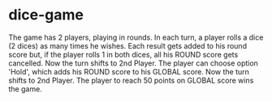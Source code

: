 # dice-game
The game has 2 players, playing in rounds. In each turn, a player rolls a dice (2 dices) as many times he wishes. Each result gets added to his round score but, if the player rolls 1 in both dices, all his ROUND score gets cancelled. Now the turn shifts to 2nd Player. The player can choose option 'Hold', which adds his ROUND score to his GLOBAL score. Now the turn shifts to 2nd Player. The player to reach 50 points on GLOBAL score wins the game.
